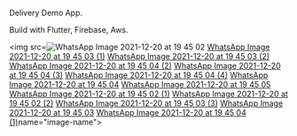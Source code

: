  Delivery Demo App.
 
 Build with Flutter, Firebase, Aws.
 
 <img src=![WhatsApp Image 2021-12-20 at 19 45 02](https://user-images.githubusercontent.com/40797880/146842713-03c0e287-b2c7-4ab4-9fa3-83b8132e5077.jpeg)
 [WhatsApp Image 2021-12-20 at 19 45 03 (1)](https://user-images.githubusercontent.com/40797880/146842716-7478d0f3-b3e6-479b-bae3-2fd732d7bd39.jpeg)
 [WhatsApp Image 2021-12-20 at 19 45 03 (2)](https://user-images.githubusercontent.com/40797880/146842719-bbe8469f-eadd-4211-9a15-76ac3bc7a7a6.jpeg)
 [WhatsApp Image 2021-12-20 at 19 45 04 (2)](https://user-images.githubusercontent.com/40797880/146842701-80353857-f246-4fc0-869e-2d06d8d76ba2.jpeg)
 [WhatsApp Image 2021-12-20 at 19 45 04 (3)](https://user-images.githubusercontent.com/40797880/146842703-0188f403-880f-4a46-8335-fd916d1b6d8a.jpeg)
 [WhatsApp Image 2021-12-20 at 19 45 04 (4)](https://user-images.githubusercontent.com/40797880/146842704-7d38b195-c74a-410e-9ef8-096c97362328.jpeg)
 [WhatsApp Image 2021-12-20 at 19 45 04](https://user-images.githubusercontent.com/40797880/146842707-337d8a22-1111-406b-83e5-23debd589619.jpeg)
 [WhatsApp Image 2021-12-20 at 19 45 05](https://user-images.githubusercontent.com/40797880/146842709-53706d64-f5ab-424a-a2aa-ed16f1eb1134.jpeg)
 [WhatsApp Image 2021-12-20 at 19 45 02 (1)](https://user-images.githubusercontent.com/40797880/146842711-056a5d97-14c3-47bf-b167-a5579b7a55fc.jpeg)
 [WhatsApp Image 2021-12-20 at 19 45 02 (2)](https://user-images.githubusercontent.com/40797880/146842712-8976c445-0cf4-4b33-a4ac-391ba6bb29ed.jpeg)
 [WhatsApp Image 2021-12-20 at 19 45 03 (3)](https://user-images.githubusercontent.com/40797880/146842696-aa173f42-6fc0-4c60-b04b-5a3c2015275c.jpeg)
 [WhatsApp Image 2021-12-20 at 19 45 03](https://user-images.githubusercontent.com/40797880/146842699-7be23c46-1240-453c-b6aa-c79eb6598410.jpeg)
 [WhatsApp Image 2021-12-20 at 19 45 04 (1)](https://user-images.githubusercontent.com/40797880/146842700-e9572a53-0f65-475c-8c7c-2ef90f4ad324.jpeg)name="image-name">
